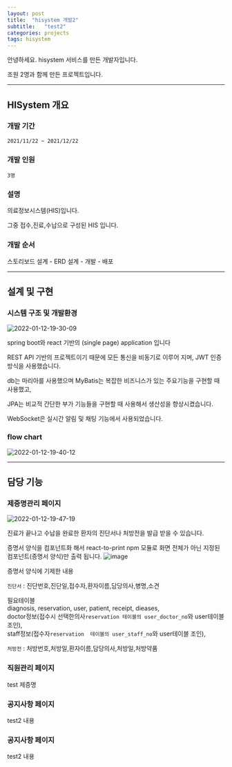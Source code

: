 ```yaml
---
layout: post
title:  "hisystem 개발2"
subtitle:   "test2"
categories: projects
tags: hisystem
---
```


안녕하세요. hisystem 서비스를 만든 개발자입니다.

조원 2명과 함께 만든 프로젝트입니다.


---
## HISystem 개요  

### 개발 기간
`2021/11/22 ~ 2021/12/22`  

### 개발 인원
`3명`

### 설명

의료정보시스템(HIS)입니다.

그중 접수,진료,수납으로 구성된 HIS 입니다.

### 개발 순서  
스토리보드 설계 - ERD 설계 - 개발 - 배포  

---

## 설계 및 구현

### 시스템 구조 및 개발환경
![2022-01-12-19-30-09](https://user-images.githubusercontent.com/60701130/149143946-60c14523-835b-4317-88dd-59a5b83379aa.png)

spring boot와 react 기반의 (single page) application 입니다

REST API 기반의 프로젝트이기 때문에 모든 통신을 비동기로 이루어 지며, JWT 인증방식을 사용했습니다. 

db는 마리아를 사용했으며 
MyBatis는 복잡한 비즈니스가 있는 주요기능을 구현할 때 사용했고,

JPA는 비교적 간단한 부가 기능들을 구현할 때 사용해서 생산성을 향상시켰습니다.

WebSocket은 실시간 알림 및 채팅 기능에서 사용되었습니다.

### flow chart
![2022-01-12-19-40-12](https://user-images.githubusercontent.com/60701130/149144010-0170962a-600f-48af-b040-958471a9c4b9.png)

---

## 담당 기능


### 제증명관리 페이지

![2022-01-12-19-47-19](https://user-images.githubusercontent.com/60701130/149144066-679fe33c-f86f-4b9d-8321-1807bce086c1.png)

진료가 끝나고 수납을 완료한 환자의 진단서나 처방전을 발급 받을 수 있습니다.

증명서 양식을 컴포넌트화 해서 react-to-print npm 모듈로 화면 전체가 아닌 지정된 컴포넌트(증명서 양식)만 출력 됩니다.
![image](https://user-images.githubusercontent.com/60701130/149144314-96438e80-26eb-435f-8dd2-111412d0bd8d.png)

증명서 양식에 기제한 내용  

`진단서` :
진단번호,진단일,접수자,환자이름,담당의사,병명,소견  

필요테이블  
diagnosis, reservation, user, patient, receipt, dieases,   
doctor정보(접수시 선택한의사`reservation 테이블의 user_doctor_no`와 user테이블 조인),  
staff정보(접수자`reservation  테이블의 user_staff_no`와 user테이블 조인),

`처방전` :
처방번호,처방일,환자이름,담당의사,처방일,처방약품

### 직원관리 페이지

 test 제증명

### 공지사항 페이지

test2 내용

### 공지사항 페이지

test2 내용

